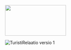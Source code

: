 <img src="https://github.com/user-attachments/assets/8e5a8ea8-b712-43ff-a5bd-ad7815cd692a" width="200" height="100">

![TuristiRelaatio versio 1](https://github.com/user-attachments/assets/8e5a8ea8-b712-43ff-a5bd-ad7815cd692a)
